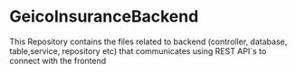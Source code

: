 # GeicoInsuranceBackend
This Repository contains the files related to backend (controller, database, table,service, repository etc) that communicates using REST API`s to connect with the frontend
